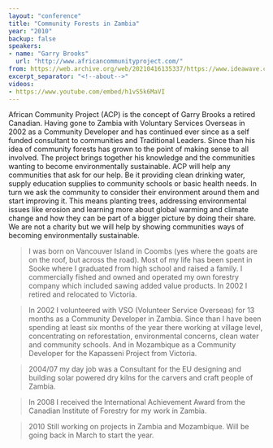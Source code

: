 ```yaml
---
layout: "conference"
title: "Community Forests in Zambia"
year: "2010"
backup: false
speakers:
- name: "Garry Brooks"
  url: "http://www.africancommunityproject.com/"
from: https://web.archive.org/web/20210416135337/https://www.ideawave.ca/the-conference/community-forests-in-zambia
excerpt_separator: "<!--about-->"
videos:
- https://www.youtube.com/embed/h1vS5k6MaVI
---
```


African Community Project (ACP) is the concept of Garry Brooks a retired
Canadian. Having gone to Zambia with Voluntary Services Overseas in 2002 as a
Community Developer and has continued ever since as a self funded consultant
to communities and Traditional Leaders. Since than his idea of community
forests has grown to the point of making sense to all involved. The project
brings together his knowledge and the communities wanting to become
environmentally sustainable. ACP will help any communities that ask for our
help. Be it providing clean drinking water, supply education supplies to
community schools or basic health needs. In turn we ask the community to
consider their environment around them and start improving it. This means
planting trees, addressing environmental issues like erosion and learning more
about global warming and climate change and how they can be part of a bigger
picture by doing their share. We are not a charity but we will help by showing
communities ways of becoming environmentally sustainable.

<!--about-->

> I was born on Vancouver Island in Coombs (yes where the goats are on the roof,
but across the road). Most of my life has been spent in Sooke where I
graduated from high school and raised a family. I commercially fished and
owned and operated my own forestry company which included sawing added value
products. In 2002 I retired and relocated to Victoria.  

> In 2002 I volunteered with VSO (Volunteer Service Overseas) for 13 months as a
Community Developer in Zambia. Since than I have been spending at least six
months of the year there working at village level, concentrating on
reforestation, environmental concerns, clean water and community schools. And
in Mozambique as a Community Developer for the Kapasseni Project from
Victoria.  

> 2004/07 my day job was a Consultant for the EU designing and building solar
powered dry kilns for the carvers and craft people of Zambia.  

> In 2008 I received the International Achievement Award from the Canadian
Institute of Forestry for my work in Zambia.  

> 2010 Still working on projects in Zambia and Mozambique. Will be going back in
March to start the year.
